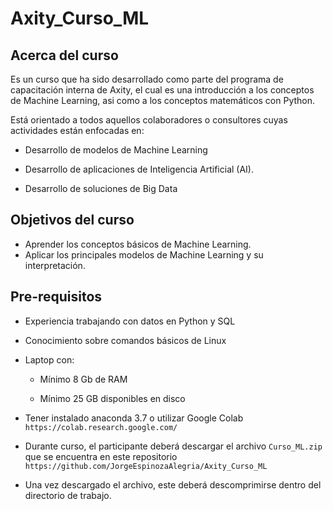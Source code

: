 # Axity_Curso_ML


## Acerca del curso

Es un curso que ha sido desarrollado como parte del programa de capacitación interna de Axity, el cual es una introducción a los conceptos de Machine Learning, asi como a los conceptos matemáticos con Python.

Está orientado a todos aquellos colaboradores o consultores cuyas actividades están enfocadas en:

- Desarrollo de modelos de Machine Learning

- Desarrollo de aplicaciones de Inteligencia Artificial (AI).

- Desarrollo de soluciones de Big Data


## Objetivos del curso

- Aprender los conceptos básicos de Machine Learning.
- Aplicar los principales modelos de Machine Learning y su interpretación. 


## Pre-requisitos

- Experiencia trabajando con datos en Python y SQL

- Conocimiento sobre comandos básicos de Linux

- Laptop con:

    - Mínimo 8 Gb de RAM

    - Mínimo 25 GB disponibles en disco

- Tener instalado anaconda 3.7 o utilizar Google Colab `https://colab.research.google.com/`

- Durante curso, el participante deberá descargar el archivo `Curso_ML.zip` que se encuentra en este repositorio `https://github.com/JorgeEspinozaAlegria/Axity_Curso_ML`

- Una vez descargado el archivo, este deberá descomprimirse dentro del directorio de trabajo.

